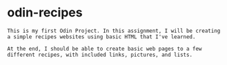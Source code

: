 # odin-recipes
    This is my first Odin Project. In this assignment, I will be creating a simple recipes websites using basic HTML that I've learned. 

    At the end, I should be able to create basic web pages to a few different recipes, with included links, pictures, and lists.